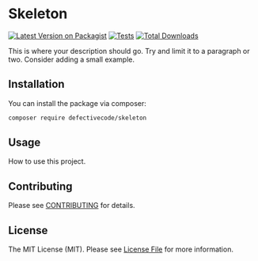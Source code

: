 # Skeleton

[![Latest Version on Packagist](https://img.shields.io/packagist/v/defectivecode/skeleton.svg?style=flat-square)](https://packagist.org/packages/:vendor_slug/:package_slug)
[![Tests](https://img.shields.io/github/actions/workflow/status/defectivecode/skeleton/run-tests.yml?branch=main&label=tests&style=flat-square)](https://github.com/:vendor_slug/:package_slug/actions/workflows/run-tests.yml)
[![Total Downloads](https://img.shields.io/packagist/dt/defectivecode/skeleton.svg?style=flat-square)](https://packagist.org/packages/:vendor_slug/:package_slug)

This is where your description should go. Try and limit it to a paragraph or two. Consider adding a small example.

## Installation

You can install the package via composer:

```bash
composer require defectivecode/skeleton
```

## Usage

How to use this project.

## Contributing

Please see [CONTRIBUTING](https://github.com/spatie/.github/blob/main/CONTRIBUTING.md) for details.

## License

The MIT License (MIT). Please see [License File](LICENSE.md) for more information.
